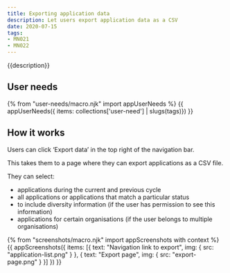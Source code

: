 ```yaml
---
title: Exporting application data
description: Let users export application data as a CSV
date: 2020-07-15
tags:
- MN021
- MN022
---
```


{{description}}

## User needs

{% from "user-needs/macro.njk" import appUserNeeds %}
{{ appUserNeeds({ items: collections['user-need'] | slugs(tags)}) }}

## How it works

Users can click ‘Export data’ in the top right of the navigation bar.

This takes them to a page where they can export applications as a CSV file.

They can select:

- applications during the current and previous cycle
- all applications or applications that match a particular status
- to include diversity information (if the user has permission to see this information)
- applications for certain organisations (if the user belongs to multiple organisations)

{% from "screenshots/macro.njk" import appScreenshots with context %}
{{ appScreenshots({
  items: [{
    text: "Navigation link to export",
    img: {
      src: "application-list.png"
    }
  }, {
    text: "Export page",
    img: {
      src: "export-page.png"
    }
  }]
}) }}
